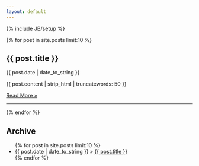 ```yaml
---
layout: default
---
```

{% include JB/setup %}

{% for post in site.posts limit:10 %}

## {{ post.title }}
{{ post.date | date_to_string }}

{{ post.content | strip_html | truncatewords: 50 }} 

<a class="btn primary" href="{{ post.url }}">Read More &raquo;</a>

---
{% endfor %}

## Archive

<ul class="posts">
  {% for post in site.posts limit:10 %}
    <li><span>{{ post.date | date_to_string }}</span> &raquo; <a href="{{ BASE_PATH }}{{ post.url }}">{{ post.title }}</a></li>
  {% endfor %}
</ul>

